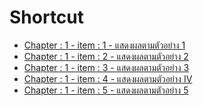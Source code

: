 # Shortcut

 - [Chapter : 1 - item : 1 - แสดงผลตามตัวอย่าง 1][no1]
 - [Chapter : 1 - item : 2 - แสดงผลตามตัวอย่าง 2][no2]
 - [Chapter : 1 - item : 3 - แสดงผลตามตัวอย่าง 3][no3]
 - [Chapter : 1 - item : 4 - แสดงผลตามตัวอย่าง IV][no4]
 - [Chapter : 1 - item : 5 - แสดงผลตามตัวอย่าง 5][no5]


[no1]: ./01.md
[no2]: ./02.md
[no3]: ./03.md
[no4]: ./04.md
[no5]: ./05.md

